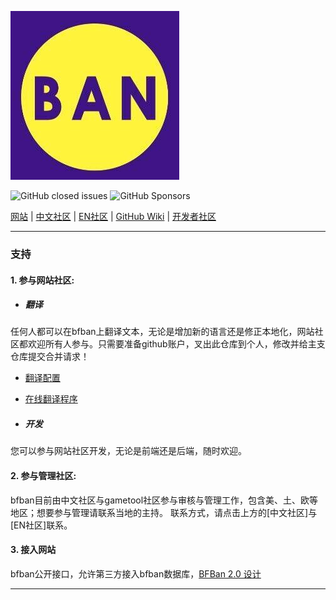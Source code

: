 ![](front/src/assets/images/logo.png)

![GitHub closed issues](https://img.shields.io/github/issues-closed/bfban/bfban-website)
![GitHub Sponsors](https://img.shields.io/github/sponsors/bfban)

[网站](https://www.bfban.com) | 
[中文社区](https://www.kookapp.cn/app/invite/uoJKC0) |
[EN社区](https://discord.gametools.network) |
[GitHub Wiki](/wiki) | 
[开发者社区](https://kook.top/8JTqYq)

----

### 支持

#### 1. 参与网站社区:

* ##### 翻译

任何人都可以在bfban上翻译文本，无论是增加新的语言还是修正本地化，网站社区都欢迎所有人参与。只需要准备github账户，叉出此仓库到个人，修改并给主支仓库提交合并请求！


- [翻译配置](https://github.com/BFBAN/bfban-website/tree/master/front/src/lang)

- [在线翻译程序](https://github.com/BFBAN/bfban-translation)

* ##### 开发
您可以参与网站社区开发，无论是前端还是后端，随时欢迎。

#### 2. 参与管理社区:
bfban目前由中文社区与gametool社区参与审核与管理工作，包含美、土、欧等地区；想要参与管理请联系当地的主持。
联系方式，请点击上方的[中文社区]与[EN社区]联系。

#### 3. 接入网站
bfban公开接口，允许第三方接入bfban数据库，[BFBan 2.0 设计](backend/)

----
